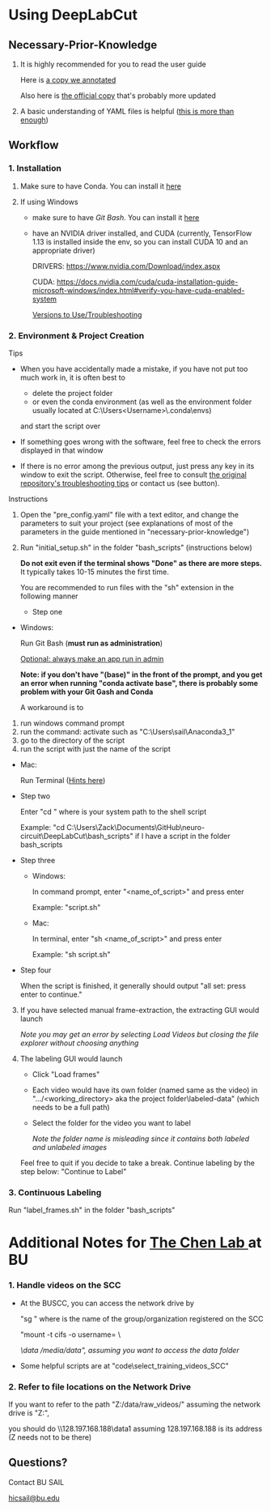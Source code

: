 # Using DeepLabCut

## Necessary-Prior-Knowledge

1. It is highly recommended for you to read the user guide

   Here is [a copy we annotated](<https://github.com/hicsail/neuro-circuit//blob/master/DLC_user_guide.pdf>)

   Also here is [the official copy](https://github.com/AlexEMG/DeepLabCut/blob/master/docs/UseOverviewGuide.md) that's probably more updated

2. A basic understanding of YAML files is helpful ([this is more than enough](<https://rollout.io/blog/yaml-tutorial-everything-you-need-get-started/>))

## Workflow

### 1. Installation

1. Make sure to have Conda. You can install it [here](<https://docs.conda.io/projects/conda/en/latest/user-guide/install/index.html>)

2. If using Windows

   - make sure to have *Git Bash*. You can install it [here](https://gitforwindows.org/)

   - have an NVIDIA driver installed, and CUDA (currently, TensorFlow 1.13 is installed inside the env, so you can install CUDA 10 and an appropriate driver)

     DRIVERS: https://www.nvidia.com/Download/index.aspx

     CUDA: https://docs.nvidia.com/cuda/cuda-installation-guide-microsoft-windows/index.html#verify-you-have-cuda-enabled-system

     [Versions to Use/Troubleshooting](https://github.com/AlexEMG/DeepLabCut/blob/master/docs/installation.md#troubleshooting)

### 2. Environment & Project Creation

Tips

- When you have accidentally made a mistake, if you have not put too much work in, it is often best to 

  - delete the project folder 
  - or even the conda environment (as well as the environment folder usually located at C:\Users\<Username>\\.conda\envs) 

  and start the script over

- If something goes wrong with the software, feel free to check the errors displayed in that window

- If there is no error among the previous output, just press any key in its window to exit the script. Otherwise, feel free to consult [the original repository's troubleshooting tips](<https://github.com/AlexEMG/DeepLabCut/wiki/Troubleshooting-Tips>) or contact us (see button).

Instructions

1. Open the "pre_config.yaml" file with a text editor, and change the parameters to suit your project (see explanations of most of the parameters in the guide mentioned in "necessary-prior-knowledge")

2. Run "initial_setup.sh" in the folder "bash_scripts" (instructions below)

   **Do not exit even if the terminal shows "Done" as there are more steps.** It typically takes 10-15 minutes the first time.

   You are recommended to run files with the "sh" extension in the following manner

   - Step one

- Windows: 

  Run Git Bash (**must run as administration**)

  [Optional: always make an app run in admin](https://www.groovypost.com/howto/make-windows-10-apps-always-run-with-administrator-privileges/)

   **Note: if you don't have "(base)" in the front of the prompt, and you get an error when running "conda activate base", there is probably some problem with your Git Gash and Conda**

   A workaround is to 

1. run windows command prompt
2. run the command: activate  <Conda path in quotes> such as "C:\Users\sail\Anaconda3_1"
3. go to the directory of the script
4. run the script with just the name of the script

- Mac:

  Run Terminal ([Hints here](https://macpaw.com/how-to/use-terminal-on-mac))

- Step two

  Enter "cd <path>" where <path> is your system path to the shell script

  Example: "cd C:\Users\Zack\Documents\GitHub\neuro-circuit\DeepLabCut\bash_scripts" if I have a script in the folder bash_scripts

- Step three

  - Windows: 

    In command prompt, enter "<name_of_script>" and press enter

    Example: "script.sh"

  - Mac:

    In terminal, enter "sh <name_of_script>" and press enter

    Example: "sh script.sh"

- Step four

  When the script is finished, it generally should output "all set: press enter to continue."

3. If you have selected manual frame-extraction, the extracting GUI would launch

   *Note you may get an error by selecting Load Videos but closing the file explorer without choosing anything*

4. The labeling GUI would launch

   - Click "Load frames"

   - Each video would have its own folder (named same as the video) in ".../<working_directory> aka the project folder\labeled-data\" (which needs to be a full path)

   - Select the folder for the video you want to label

     *Note the folder name is misleading since it contains both labeled and unlabeled images*

   Feel free to quit if you decide to take a break. Continue labeling by the step below: "Continue to Label"

### 3. Continuous Labeling

Run "label_frames.sh" in the folder "bash_scripts"

# Additional Notes for [The Chen Lab ](https://sites.bu.edu/chenlab/) at BU

### 1. Handle videos on the SCC

- At the BUSCC, you can access the network drive by

  "sg <groupname>" where <groupname> is the name of the group/organization registered on the SCC

  "mount -t cifs -o username=<username> \\<address>\data /media/data", assuming you want to access the data folder

- Some helpful scripts are at "code\select_training_videos_SCC"

### 2. Refer to file locations on the Network Drive

If you want to refer to the path "Z:/data/raw_videos/" assuming the network drive is "Z:",

you should do \\\\128.197.168.188\data1 assuming 128.197.168.188 is its address (Z needs not to be there)

## Questions?

Contact BU SAIL

hicsail@bu.edu